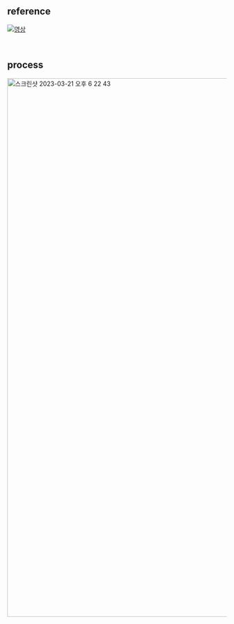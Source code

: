 ## reference
[![영상](http://img.youtube.com/vi/KxqlJblhzfI/0.jpg)](https://youtu.be/KxqlJblhzfI) 

<br>

## process
<img width="1236" alt="스크린샷 2023-03-21 오후 6 22 43" src="https://user-images.githubusercontent.com/80027033/226564183-61996cbf-3804-46fc-b962-a3b1f23e028d.png">

